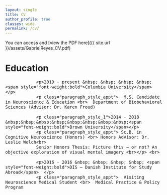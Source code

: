 ```yaml
---
layout: single
title: CV
author_profile: true
classes: wide
permalink: /cv/
---
```


You can access and [view the PDF here]({{ site.url }}/assets/GabrielReyes_CV.pdf)

<body>
 
<h1> Education</h1>
 <style>
  p.paragraph_style_1{ padding-top: 5pt;}
  p.paragraph_style_appt{ padding-left: 130pt;}
  p.paragraph_style_link{ font-size=120%; color: black;}
  </style>
<font size="3">
 
                <p>2019 - present &nbsp; &nbsp; &nbsp; &nbsp; <span style="font-weight:bold">Columbia University</span>  </p>
                <p class="paragraph_style_appt">  M.S. Candidate in Neuroscience & Education <br>  Department of Biobehavioral Sciences (Advisor: Dr. Karen Froud)
 
                <p class="paragraph_style_1">2014 - 2018 &nbsp;&nbsp;&nbsp;&nbsp;&nbsp;&nbsp;&nbsp;&nbsp;<span style="font-weight:bold">Brown University</span></p>
                <p class="paragraph_style_appt"> Sc.B. in Cognitive Neuroscience (Honors) <br> Honors Advisor: Dr. Leslie Welch<br>
                Senior Honors Thesis: Picture this — or not? An objective exploration of visual mental imagery <br></p> <br>
               
                <p>2016 - 2016 &nbsp; &nbsp; &nbsp; &nbsp; <span style="font-weight:bold">DIS — Danish Institute for Study Abroad</span>  </p>
                <p class="paragraph_style_appt">  Visiting Neuroscience Medical Student <br>  Medical Practice & Policy Program
            
